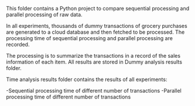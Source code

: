 This folder contains a Python project to compare sequential processing and parallel processing of raw data.

In all experiments, thousands of dummy transactions of grocery purchases are generated to a cloud database and then 
fetched to be processed. The processing time of sequential processing and parallel processing are recorded. 

The processing is to summarize the transactions in a record of the sales information of each item. All results are 
stored in Dummy analysis results folder.

Time analysis results folder contains the results of all experiments:

-Sequential processing time of different number of transactions
-Parallel processing time of different number of transactions